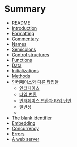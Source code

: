 # Summary

* [README](README.md)
* [Introduction](introduction.md)
* [Formatting](formatting.md)
* [Commentary](commentary.md)
* [Names](names.md)
* [Semicolons](semicolons.md)
* [Control structures](control_structures.md)
* [Functions](functions.md)
* [Data](data.md)
* [Initializations](initializations.md)
* [Methods](methods.md)
* [인터페이스와 다른 타입들](interfaces_and_other_types.md)
  * [인터페이스](interfaces_and_other_types.md#인터페이스)
  * [타입 변환](interfaces_and_other_types.md#타입-변환)
  * [인터페이스 변환과 타입 단언]()
  * [일반성]()
  * 
* [The blank identifier](the_blank_identifier.md)
* [Embedding](embedding.md)
* [Concurrency](concurrency.md)
* [Errors](errors.md)
* [A web server](a_web_server.md)

